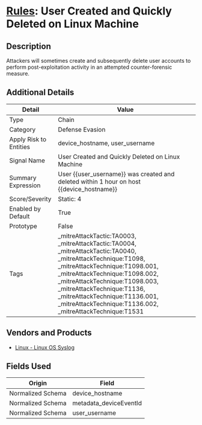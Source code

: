 # [Rules](README.md): User Created and Quickly Deleted on Linux Machine

## Description
Attackers will sometimes create and subsequently delete user accounts to perform post-exploitation activity in an attempted counter-forensic measure.

## Additional Details
|Detail|Value|
|----|----|
|Type|Chain|
|Category|Defense Evasion|
|Apply Risk to Entities|device_hostname, user_username|
|Signal Name|User Created and Quickly Deleted on Linux Machine|
|Summary Expression|User {{user_username}} was created and deleted within 1 hour on host {{device_hostname}}|
|Score/Severity|Static: 4|
|Enabled by Default|True|
|Prototype|False|
|Tags|_mitreAttackTactic:TA0003, _mitreAttackTactic:TA0004, _mitreAttackTactic:TA0040, _mitreAttackTechnique:T1098, _mitreAttackTechnique:T1098.001, _mitreAttackTechnique:T1098.002, _mitreAttackTechnique:T1098.003, _mitreAttackTechnique:T1136, _mitreAttackTechnique:T1136.001, _mitreAttackTechnique:T1136.002, _mitreAttackTechnique:T1531|
## Vendors and Products
- [Linux - Linux OS Syslog](../products/0e20c932-d992-4bd4-b276-c15119ca5c0b.md)


## Fields Used

|Origin|Field|
|----|----|
|Normalized Schema|device_hostname|
|Normalized Schema|metadata_deviceEventId|
|Normalized Schema|user_username|


